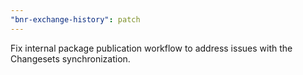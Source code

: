 ```yaml
---
"bnr-exchange-history": patch
---
```


Fix internal package publication workflow to address issues with the Changesets synchronization.

